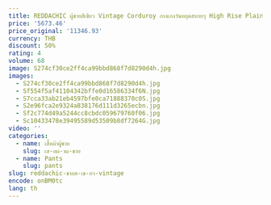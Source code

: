 ```yaml
---
title: REDDACHIC ผู้ชายสีเขียว Vintage Corduroy กางเกงวันหยุดสบายๆ High Rise Plain กางเกงขากว้างกางเกงลายฤดูใบไม้ร่วงฤดูหนาวเสื้อผ้า
price: '5673.46'
price_original: '11346.93'
currency: THB
discount: 50%
rating: 4
volume: 68
image: S274cf30ce2ff4ca99bbd868f7d8290d4h.jpg
images:
  - S274cf30ce2ff4ca99bbd868f7d8290d4h.jpg
  - Sf554f5af41104342bffe0d16586334f6N.jpg
  - S7cca33ab21eb4597bfe0ca71888370c0S.jpg
  - S2e96fca2e9324a838176d111d3265ecbn.jpg
  - Sf2c774d49a5244cc8cbdc059679760f06.jpg
  - Sc10433478e39495589d53509b8df7264G.jpg
video: ''
categories:
  - name: เสื้อผ้าผู้ชาย
    slug: เส-อผ-าผ-ชาย
  - name: Pants
    slug: pants
slug: reddachic-ชายส-เข-ยว-vintage
encode: onBM0tc
lang: th
---
```

  